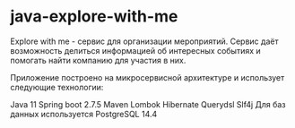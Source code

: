 # java-explore-with-me
Explore with me - сервис для организации мероприятий.
Сервис даёт возможность делиться информацией об интересных событиях и помогать найти компанию для участия в них.

Приложение построено на микросервисной архитектуре и использует следующие технологии:

Java 11
Spring boot 2.7.5
Maven
Lombok
Hibernate
Querydsl
Slf4j
Для баз данных используется PostgreSQL 14.4

